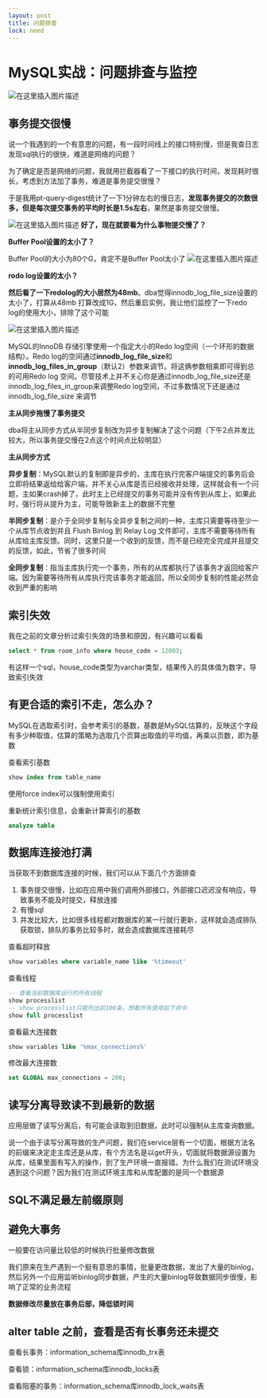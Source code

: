 ```yaml
---
layout: post
title: 问题排查
lock: need
---
```

# MySQL实战：问题排查与监控

![在这里插入图片描述](https://img-blog.csdnimg.cn/direct/98e8732445464ef1b0aab2e411ee2b49.png)
## 事务提交很慢

说一个我遇到的一个有意思的问题，有一段时间线上的接口特别慢，但是我查日志发现sql执行的很快，难道是网络的问题？

为了确定是否是网络的问题，我就用拦截器看了一下接口的执行时间，发现耗时很长，考虑到方法加了事务，难道是事务提交很慢？

于是我用pt-query-digest统计了一下1分钟左右的慢日志，**发现事务提交的次数很多，但是每次提交事务的平均时长是1.5s左右**，果然是事务提交很慢。

![在这里插入图片描述](https://img-blog.csdnimg.cn/c2ab9c8c5cde4587a7fda9ed2cfee793.png)
**好了，现在就要看为什么事物提交慢了？**

**Buffer Pool设置的太小了？**

Buffer Pool的大小为80个G，肯定不是Buffer Pool太小了
![在这里插入图片描述](https://img-blog.csdnimg.cn/7d17660f07c74c4188945439f5ff7985.png)

**rodo log设置的太小？**

**然后看了一下redolog的大小居然为48mb**。dba觉得innodb_log_file_size设置的太小了，打算从48mb 打算改成1G，然后重启实例，我让他们监控了一下redo log的使用大小，排除了这个可能

![在这里插入图片描述](https://img-blog.csdnimg.cn/6a63fd6ff6804e9c8b9f36b78879eb46.png)

MySQL的InnoDB 存储引擎使用一个指定大小的Redo log空间（一个环形的数据结构）。Redo log的空间通过**innodb_log_file_size**和**innodb_log_files_in_group**（默认2）参数来调节。将这俩参数相乘即可得到总的可用Redo log 空间。尽管技术上并不关心你是通过innodb_log_file_size还是innodb_log_files_in_group来调整Redo log空间，不过多数情况下还是通过innodb_log_file_size 来调节

**主从同步拖慢了事务提交**

dba将主从同步方式从半同步复制改为异步复制解决了这个问题（下午2点并发比较大，所以事务提交慢在2点这个时间点比较明显）

**主从同步方式**

**异步复制**：MySQL默认的复制即是异步的，主库在执行完客户端提交的事务后会立即将结果返给给客户端，并不关心从库是否已经接收并处理，这样就会有一个问题，主如果crash掉了，此时主上已经提交的事务可能并没有传到从库上，如果此时，强行将从提升为主，可能导致新主上的数据不完整

**半同步复制**：是介于全同步复制与全异步复制之间的一种，主库只需要等待至少一个从库节点收到并且 Flush Binlog 到 Relay Log 文件即可，主库不需要等待所有从库给主库反馈。同时，这里只是一个收到的反馈，而不是已经完全完成并且提交的反馈，如此，节省了很多时间

**全同步复制**：指当主库执行完一个事务，所有的从库都执行了该事务才返回给客户端。因为需要等待所有从库执行完该事务才能返回，所以全同步复制的性能必然会收到严重的影响

## 索引失效

我在之前的文章分析过索引失效的场景和原因，有兴趣可以看看

```sql
select * from room_info where house_code = 12003;
```
有这样一个sql，house_code类型为varchar类型，结果传入的具体值为数字，导致索引失效
## 有更合适的索引不走，怎么办？
MySQL在选取索引时，会参考索引的基数，基数是MySQL估算的，反映这个字段有多少种取值，估算的策略为选取几个页算出取值的平均值，再乘以页数，即为基数

查看索引基数
```sql
show index from table_name
```
使用force index可以强制使用索引

重新统计索引信息，会重新计算索引的基数
```sql
analyze table
```
## 数据库连接池打满

当获取不到数据库连接的时候，我们可以从下面几个方面排查
1. 事务提交很慢，比如在应用中我们调用外部接口，外部接口迟迟没有响应，导致事务不能及时提交，释放连接
2. 有慢sql
3. 并发比较大，比如很多线程都对数据库的某一行就行更新，这样就会造成排队获取锁，排队的事务比较多时，就会造成数据库连接耗尽

查看超时释放
```sql
show variables where variable_name like '%timeout'
```
查看线程

```sql
-- 查看当前数据库运行的所有线程
show processlist
-- show processlist只能列出前100条，想看所有使用如下命令
show full processlist
```
查看最大连接数

```sql
show variables like '%max_connections%'
```

修改最大连接数

```sql
set GLOBAL max_connections = 200;
```
## 读写分离导致读不到最新的数据
应用层做了读写分离后，有可能会读取到旧数据，此时可以强制从主库查询数据。

说一个由于读写分离导致的生产问题，我们在service层有一个切面，根据方法名的前缀来决定走主库还是从库，有个方法名是以get开头，切面就将数据源设置为从库，结果里面有写入的操作，到了生产环境一直报错。为什么我们在测试环境没遇到这个问题？因为我们在测试环境主库和从库配置的是同一个数据源
## SQL不满足最左前缀原则
## 避免大事务
一般要在访问量比较低的时候执行批量修改数据

我们原来在生产遇到一个挺有意思的事情，批量更改数据，发出了大量的binlog，然后另外一个应用监听binlog同步数据，产生的大量binlog导致数据同步很慢，影响了正常的业务流程

**数据修改尽量放在事务后部，降低锁时间**

## alter table 之前，查看是否有长事务还未提交

查看长事务：information_schema库innodb_trx表

查看锁：information_schema库innodb_locks表

查看阻塞的事务：information_schema库innodb_lock_waits表
